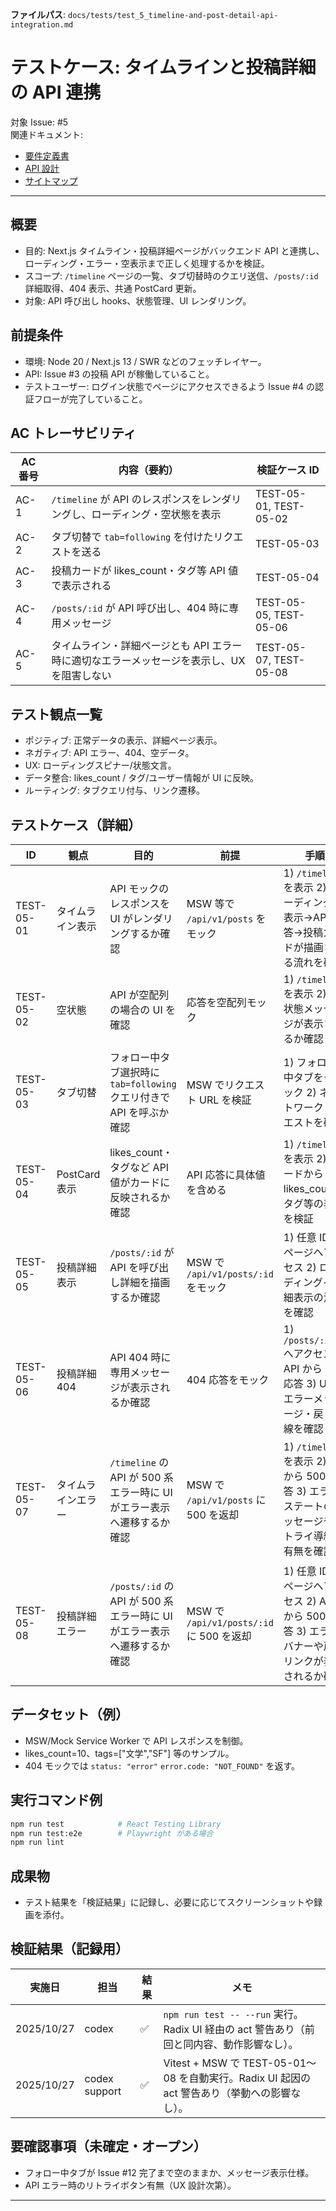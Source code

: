 **ファイルパス**: `docs/tests/test_5_timeline-and-post-detail-api-integration.md`

# テストケース: タイムラインと投稿詳細の API 連携

対象 Issue: #5  
関連ドキュメント:

- [要件定義書](../01_requirements.md)
- [API 設計](../04_api.md)
- [サイトマップ](../05_sitemap.md)

---

## 概要

- 目的: Next.js タイムライン・投稿詳細ページがバックエンド API と連携し、ローディング・エラー・空表示まで正しく処理するかを検証。
- スコープ: `/timeline` ページの一覧、タブ切替時のクエリ送信、`/posts/:id` 詳細取得、404 表示、共通 PostCard 更新。
- 対象: API 呼び出し hooks、状態管理、UI レンダリング。

## 前提条件

- 環境: Node 20 / Next.js 13 / SWR などのフェッチレイヤー。
- API: Issue #3 の投稿 API が稼働していること。
- テストユーザー: ログイン状態でページにアクセスできるよう Issue #4 の認証フローが完了していること。

## AC トレーサビリティ

| AC 番号 | 内容（要約）                                                                                | 検証ケース ID                            |
| ------- | ------------------------------------------------------------------------------------------- | ---------------------------------------- |
| AC-1    | `/timeline` が API のレスポンスをレンダリングし、ローディング・空状態を表示                 | TEST-05-01, TEST-05-02                   |
| AC-2    | タブ切替で `tab=following` を付けたリクエストを送る                                         | TEST-05-03                               |
| AC-3    | 投稿カードが likes_count・タグ等 API 値で表示される                                         | TEST-05-04                               |
| AC-4    | `/posts/:id` が API 呼び出し、404 時に専用メッセージ                                         | TEST-05-05, TEST-05-06                   |
| AC-5    | タイムライン・詳細ページとも API エラー時に適切なエラーメッセージを表示し、UX を阻害しない | TEST-05-07, TEST-05-08                     |

## テスト観点一覧

- ポジティブ: 正常データの表示、詳細ページ表示。
- ネガティブ: API エラー、404、空データ。
- UX: ローディングスピナー/状態文言。
- データ整合: likes_count / タグ/ユーザー情報が UI に反映。
- ルーティング: タブクエリ付与、リンク遷移。

## テストケース（詳細）

| ID         | 観点             | 目的                                                                    | 前提                                  | 手順                                                                                                                                                       | 期待結果                                                                                         | AC   |
| ---------- | ---------------- | ----------------------------------------------------------------------- | ------------------------------------- | ---------------------------------------------------------------------------------------------------------------------------------------------------------- | -------------------------------------------------------------------------------------------------- | ---- |
| TEST-05-01 | タイムライン表示 | API モックのレスポンスを UI がレンダリングするか確認                    | MSW 等で `/api/v1/posts` をモック      | 1) `/timeline` を表示 2) ローディング中表示→API 応答→投稿カードが描画される流れを確認                                                                     | ローディング表示後、カードに書籍タイトル・likes_count・タグが表示                                | AC-1 |
| TEST-05-02 | 空状態           | API が空配列の場合の UI を確認                                          | 応答を空配列モック                    | 1) `/timeline` を表示 2) 空状態メッセージが表示されるか確認                                                                                                 | 「投稿がありません」等の空表示が出る                                                             | AC-1 |
| TEST-05-03 | タブ切替         | フォロー中タブ選択時に `tab=following` クエリ付きで API を呼ぶか確認    | MSW でリクエスト URL を検証           | 1) フォロー中タブをクリック 2) ネットワークリクエストを確認                                                                                                | `/api/v1/posts?tab=following` が呼ばれ、応答に応じた UI が表示                                    | AC-2 |
| TEST-05-04 | PostCard 表示    | likes_count・タグなど API 値がカードに反映されるか確認                  | API 応答に具体値を含める              | 1) `/timeline` を表示 2) カードから likes_count・タグ等の表示を検証                                                                                        | 表示が API 値と一致                                                                               | AC-3 |
| TEST-05-05 | 投稿詳細表示     | `/posts/:id` が API を呼び出し詳細を描画するか確認                      | MSW で `/api/v1/posts/:id` をモック   | 1) 任意 ID のページへアクセス 2) ローディング→詳細表示の流れを確認                                                                                        | 書籍情報・本文・タグ・likes_count が表示                                                         | AC-4 |
| TEST-05-06 | 投稿詳細 404     | API 404 時に専用メッセージが表示されるか確認                           | 404 応答をモック                      | 1) `/posts/:id` へアクセス 2) API から 404 応答 3) UI のエラーメッセージ・戻り導線を確認                                                                  | 「投稿が見つかりません」などの案内表示、必要ならタイムラインへのリンク                           | AC-4 |
| TEST-05-07 | タイムラインエラー | `/timeline` の API が 500 系エラー時に UI がエラー表示へ遷移するか確認 | MSW で `/api/v1/posts` に 500 を返却    | 1) `/timeline` を表示 2) API から 500 応答 3) エラーステートのメッセージやリトライ導線の有無を確認                                                     | API エラーメッセージ（例:「サーバーエラー」）または既定文言「タイムラインの取得に失敗しました」が表示される | AC-5 |
| TEST-05-08 | 投稿詳細エラー   | `/posts/:id` の API が 500 系エラー時に UI がエラー表示へ遷移するか確認 | MSW で `/api/v1/posts/:id` に 500 を返却 | 1) 任意 ID のページへアクセス 2) API から 500 応答 3) エラーバナーや戻るリンクが表示されるか確認                                                       | API エラーメッセージ（例:「投稿取得でエラーが発生しました」）または既定文言「投稿の取得に失敗しました」が表示 | AC-5 |

## データセット（例）

- MSW/Mock Service Worker で API レスポンスを制御。
- likes_count=10、tags=["文学","SF"] 等のサンプル。
- 404 モックでは `status: "error"` `error.code: "NOT_FOUND"` を返す。

## 実行コマンド例

```bash
npm run test            # React Testing Library
npm run test:e2e        # Playwright がある場合
npm run lint
```

## 成果物

- テスト結果を「検証結果」に記録し、必要に応じてスクリーンショットや録画を添付。

## 検証結果（記録用）

| 実施日     | 担当 | 結果 | メモ |
| ---------- | ---- | ---- | ---- |
| 2025/10/27 | codex | ✅ | `npm run test -- --run` 実行。Radix UI 経由の act 警告あり（前回と同内容、動作影響なし）。 |
| 2025/10/27 | codex support | ✅ | Vitest + MSW で TEST-05-01〜08 を自動実行。Radix UI 起因の act 警告あり（挙動への影響なし）。 |

## 要確認事項（未確定・オープン）

- フォロー中タブが Issue #12 完了まで空のままか、メッセージ表示仕様。
- API エラー時のリトライボタン有無（UX 設計次第）。

---

